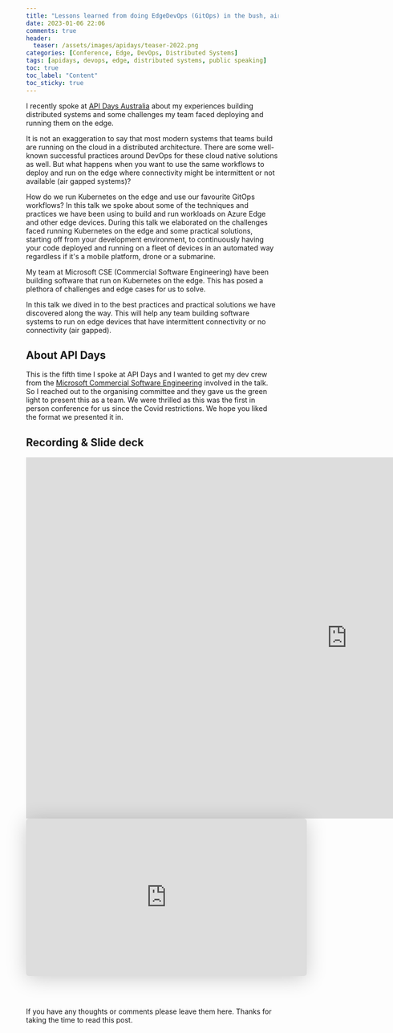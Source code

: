 ```yaml
---
title: "Lessons learned from doing EdgeDevOps (GitOps) in the bush, air and underwater - API Days Australia 2022"
date: 2023-01-06 22:06
comments: true
header:
  teaser: /assets/images/apidays/teaser-2022.png
categories: [Conference, Edge, DevOps, Distributed Systems]
tags: [apidays, devops, edge, distributed systems, public speaking]
toc: true
toc_label: "Content"
toc_sticky: true
---
```

I recently spoke at [API Days Australia](https://www.apidays.global/australia/) about my experiences building distributed systems and some challenges my team faced deploying and running them on the edge.

It is not an exaggeration to say that most modern systems that teams build are running on the cloud in a distributed architecture. There are some well-known successful practices around DevOps for these cloud native solutions as well. But what happens when you want to use the same workflows to deploy and run on the edge where connectivity might be intermittent or not available (air gapped systems)? 

How do we run Kubernetes on the edge and use our favourite GitOps workflows? In this talk we spoke about some of the techniques and practices we have been using to build and run workloads on Azure Edge and other edge devices. During this talk we elaborated on the challenges faced running Kubernetes on the edge and some practical solutions, starting off from your development environment, to continuously having your code deployed and running on a fleet of devices in an automated way regardless if it's a mobile platform, drone or a submarine.

My team at Microsoft CSE (Commercial Software Engineering) have been building software that run on Kubernetes on the edge. This has posed a plethora of challenges and edge cases for us to solve. 

In this talk we dived in to the best practices and practical solutions we have discovered along the way. This will help any team building software systems to run on edge devices that have intermittent connectivity or no connectivity (air gapped).

## About API Days

This is the fifth time I spoke at API Days and I wanted to get my dev crew from the [Microsoft Commercial Software Engineering](https://microsoft.github.io/code-with-engineering-playbook/CSE/) involved in the talk. So I reached out to the organising committee and they gave us the green light to present this as a team. We were thrilled as this was the first in person conference for us since the Covid restrictions. We hope you liked the format we presented it in.

## Recording & Slide deck

<iframe width="1280" height="720" src="https://www.youtube.com/embed/PYpHWBQapSs" title="Apidays Australia 2022 - Lessons from doing EdgeDevOps (GitOps) in the bush, air, and underwater." frameborder="0" allow="accelerometer; autoplay; clipboard-write; encrypted-media; gyroscope; picture-in-picture; web-share" allowfullscreen></iframe>

<br />

<iframe class="speakerdeck-iframe" frameborder="0" src="https://speakerdeck.com/player/4d51700c463744cfa01e212c3d8c0930" title="Lessons learned from doing EdgeDevOps (GitOps) in the bush, air and underwater - API Days Australia 2022" allowfullscreen="true" mozallowfullscreen="true" webkitallowfullscreen="true" style="border: 0px; background: padding-box padding-box rgba(0, 0, 0, 0.1); margin: 0px; padding: 0px; border-radius: 6px; box-shadow: rgba(0, 0, 0, 0.2) 0px 5px 40px; width: 560px; height: 314px;" data-ratio="1.78343949044586"></iframe>

<br /><br />

If you have any thoughts or comments please leave them here. Thanks for taking the time to read this post.